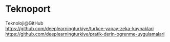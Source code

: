 # Teknoport
Teknoloji@GitHub<br />
https://github.com/deeplearningturkiye/turkce-yapay-zeka-kaynaklari
https://github.com/deeplearningturkiye/pratik-derin-ogrenme-uygulamalari
